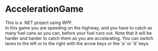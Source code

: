 # AccelerationGame
This is a .NET project using WPF.<br>
In this game you are speeding on the highway, and you have to catch as many fuel cans as you can, before your fuel runs out.
Note that it will be harder and harder to catch them as you are accelarating.
You can switch lanes to the left or to the right with the arrow keys or the 'a' or 'd' keys.
